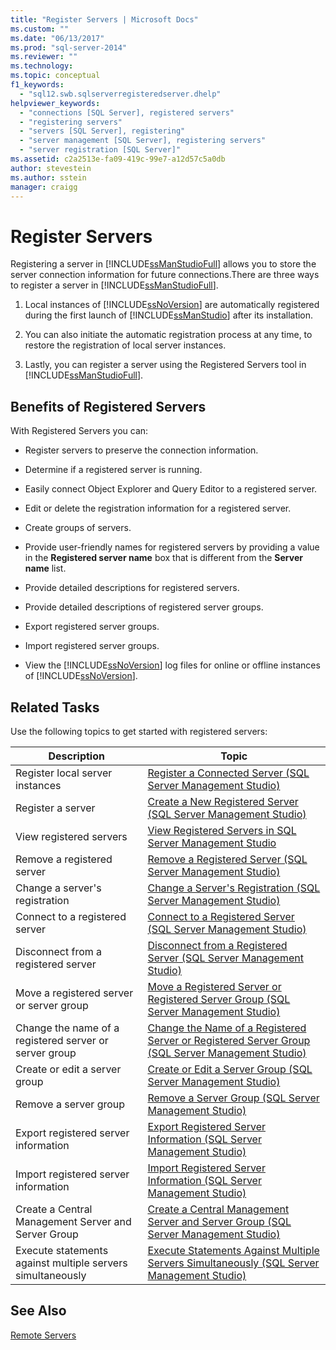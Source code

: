 ```yaml
---
title: "Register Servers | Microsoft Docs"
ms.custom: ""
ms.date: "06/13/2017"
ms.prod: "sql-server-2014"
ms.reviewer: ""
ms.technology:
ms.topic: conceptual
f1_keywords: 
  - "sql12.swb.sqlserverregisteredserver.dhelp"
helpviewer_keywords: 
  - "connections [SQL Server], registered servers"
  - "registering servers"
  - "servers [SQL Server], registering"
  - "server management [SQL Server], registering servers"
  - "server registration [SQL Server]"
ms.assetid: c2a2513e-fa09-419c-99e7-a12d57c5a0db
author: stevestein
ms.author: sstein
manager: craigg
---
```

# Register Servers
  Registering a server in [!INCLUDE[ssManStudioFull](../../includes/ssmanstudiofull-md.md)] allows you to store the server connection information for future connections.There are three ways to register a server in [!INCLUDE[ssManStudioFull](../../includes/ssmanstudiofull-md.md)].  
  
1.  Local instances of [!INCLUDE[ssNoVersion](../../includes/ssnoversion-md.md)] are automatically registered during the first launch of [!INCLUDE[ssManStudio](../../includes/ssmanstudio-md.md)] after its installation.  
  
2.  You can also initiate the automatic registration process at any time, to restore the registration of local server instances.  
  
3.  Lastly, you can register a server using the Registered Servers tool in [!INCLUDE[ssManStudioFull](../../includes/ssmanstudiofull-md.md)].  
  
## Benefits of Registered Servers  
 With Registered Servers you can:  
  
-   Register servers to preserve the connection information.  
  
-   Determine if a registered server is running.  
  
-   Easily connect Object Explorer and Query Editor to a registered server.  
  
-   Edit or delete the registration information for a registered server.  
  
-   Create groups of servers.  
  
-   Provide user-friendly names for registered servers by providing a value in the **Registered server name** box that is different from the **Server name** list.  
  
-   Provide detailed descriptions for registered servers.  
  
-   Provide detailed descriptions of registered server groups.  
  
-   Export registered server groups.  
  
-   Import registered server groups.  
  
-   View the [!INCLUDE[ssNoVersion](../../includes/ssnoversion-md.md)] log files for online or offline instances of [!INCLUDE[ssNoVersion](../../includes/ssnoversion-md.md)].  
  
## Related Tasks  
 Use the following topics to get started with registered servers:  
  
|**Description**|**Topic**|  
|---------------------|---------------|  
|Register local server instances|[Register a Connected Server &#40;SQL Server Management Studio&#41;](register-a-connected-server-sql-server-management-studio.md)|  
|Register a server|[Create a New Registered Server &#40;SQL Server Management Studio&#41;](create-a-new-registered-server-sql-server-management-studio.md)|  
|View registered servers|[View Registered Servers in SQL Server Management Studio](view-registered-servers-in-sql-server-management-studio.md)|  
|Remove a registered server|[Remove a Registered Server &#40;SQL Server Management Studio&#41;](remove-a-registered-server-sql-server-management-studio.md)|  
|Change a server's registration|[Change a Server's Registration &#40;SQL Server Management Studio&#41;](change-a-server-s-registration-sql-server-management-studio.md)|  
|Connect to a registered server|[Connect to a Registered Server &#40;SQL Server Management Studio&#41;](connect-to-a-registered-server-sql-server-management-studio.md)|  
|Disconnect from a registered server|[Disconnect from a Registered Server &#40;SQL Server Management Studio&#41;](disconnect-from-a-registered-server-sql-server-management-studio.md)|  
|Move a registered server or server group|[Move a Registered Server or Registered Server Group &#40;SQL Server Management Studio&#41;](move-a-registered-server-or-registered-server-group.md)|  
|Change the name of a registered server or server group|[Change the Name of a Registered Server or Registered Server Group &#40;SQL Server Management Studio&#41;](change-the-name-of-registered-server-or-registered-server-group.md)|  
|Create or edit a server group|[Create or Edit a Server Group &#40;SQL Server Management Studio&#41;](create-or-edit-a-server-group-sql-server-management-studio.md)|  
|Remove a server group|[Remove a Server Group &#40;SQL Server Management Studio&#41;](remove-a-server-group-sql-server-management-studio.md)|  
|Export registered server information|[Export Registered Server Information &#40;SQL Server Management Studio&#41;](export-registered-server-information-sql-server-management-studio.md)|  
|Import registered server information|[Import Registered Server Information &#40;SQL Server Management Studio&#41;](import-registered-server-information-sql-server-management-studio.md)|  
|Create a Central Management Server and Server Group|[Create a Central Management Server and Server Group &#40;SQL Server Management Studio&#41;](create-a-central-management-server-and-server-group.md)|  
|Execute statements against multiple servers simultaneously|[Execute Statements Against Multiple Servers Simultaneously &#40;SQL Server Management Studio&#41;](execute-statements-against-multiple-servers-simultaneously.md)|  
  
## See Also  
 [Remote Servers](../../database-engine/configure-windows/remote-servers.md)  
  
  
